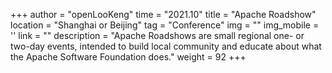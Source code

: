 +++ 
author = "openLooKeng"
time = "2021.10" 
title = "Apache Roadshow" 
location = "Shanghai or Beijing" 
tag = "Conference"
img = "" 
img_mobile = ''
link = ""
description = "Apache Roadshows are small regional one- or two-day events, intended to build local community and educate about what the Apache Software Foundation does."
weight = 92
+++
